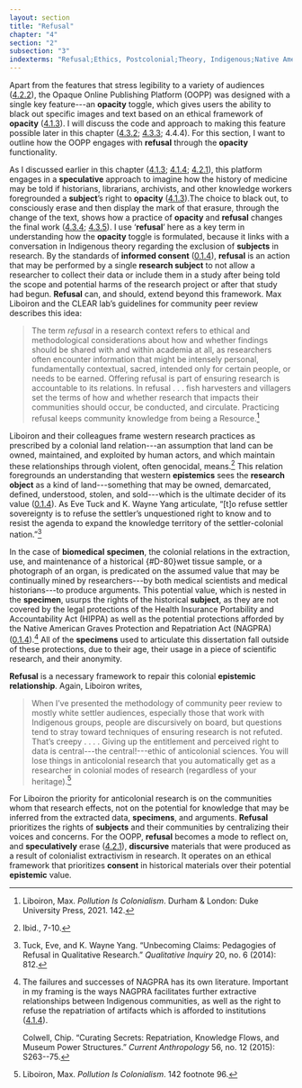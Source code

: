 ```yaml
---
layout: section
title: "Refusal"
chapter: "4"
section: "2"
subsection: "3"
indexterms: "Refusal;Ethics, Postcolonial;Theory, Indigenous;Native American Graves and Repatriation Act;Science, Anticolonial"
---
```


Apart from the features that stress legibility to a variety of audiences (<a href="{{ site.baseurl }}/dissertation/4_2_2">4.2.2</a>), the Opaque Online Publishing Platform (OOPP) was designed with a single key feature---an <span data-tooltip aria-haspopup="true" class="has-tip" data-disable-hover="false" tabindex="1" data-title="Opacity is a rights-based philosophical framework that assumes humans have a right to not be known in knowledge systems."><b>opacity</b></span> toggle, which gives users the ability to black out specific images and text based on an ethical framework of <span data-tooltip aria-haspopup="true" class="has-tip" data-disable-hover="false" tabindex="1" data-title="Opacity is a rights-based philosophical framework that assumes humans have a right to not be known in knowledge systems."><b>opacity</b></span> (<a href="{{ site.baseurl }}/dissertation/4_1_3">4.1.3</a>). I will discuss the code and approach to making this feature possible later in this chapter (<a href="{{ site.baseurl }}/dissertation/4_3_2">4.3.2</a>; <a href="{{ site.baseurl }}/dissertation/4_3_3">4.3.3</a>; 4.4.4). For this section, I want to outline how the OOPP engages with <span data-tooltip aria-haspopup="true" class="has-tip" data-disable-hover="false" tabindex="1" data-title="Refusal refers to the moments, actions, and possibilities enabled by denying academic access to personal, cultural, or spiritual materials and knowledge."><b>refusal</b></span> through the <span data-tooltip aria-haspopup="true" class="has-tip" data-disable-hover="false" tabindex="1" data-title="Opacity is a rights-based philosophical framework that assumes humans have a right to not be known in knowledge systems."><b>opacity</b></span> functionality. 

As I discussed earlier in this chapter (<a href="{{ site.baseurl }}/dissertation/4_1_3">4.1.3</a>; <a href="{{ site.baseurl }}/dissertation/4_1_4">4.1.4</a>; <a href="{{ site.baseurl }}/dissertation/4_2_1">4.2.1</a>), this platform engages in a <span data-tooltip aria-haspopup="true" class="has-tip" data-disable-hover="false" tabindex="1" data-title="The term speculative refers to a broader discussion in history in how to best address structural violence which produces gaps in the archive. Speculative history imagines what might have happened, or otherwise fill in the gap where these violences occurred."><b>speculative</b></span> approach to imagine how the history of medicine may be told if historians, librarians, archivists, and other knowledge workers foregrounded a <span data-tooltip aria-haspopup="true" class="has-tip" data-disable-hover="false" tabindex="1" data-title="The term research subject refers to a human person who has been ingested into a research program, and whose identity, personhood, and body have become the focus of a research program. I think of the subject in a Foucauldian sense: The 'subject' is a pun on the monarchal subject, someone who has no agency under the spectacular power of the sovereign. In this case it the subject lacks agency in relation to the researcher studying them."><b>subject</b></span>’s right to <span data-tooltip aria-haspopup="true" class="has-tip" data-disable-hover="false" tabindex="1" data-title="Opacity is a rights-based philosophical framework that assumes humans have a right to not be known in knowledge systems."><b>opacity</b></span> (<a href="{{ site.baseurl }}/dissertation/4_1_3">4.1.3</a>).The choice to black out, to consciously erase and then display the mark of that erasure, through the change of the text, shows how a practice of <span data-tooltip aria-haspopup="true" class="has-tip" data-disable-hover="false" tabindex="1" data-title="Opacity is a rights-based philosophical framework that assumes humans have a right to not be known in knowledge systems."><b>opacity</b></span> and <span data-tooltip aria-haspopup="true" class="has-tip" data-disable-hover="false" tabindex="1" data-title="Refusal refers to the moments, actions, and possibilities enabled by denying academic access to personal, cultural, or spiritual materials and knowledge."><b>refusal</b></span> changes the final work (<a href="{{ site.baseurl }}/dissertation/4_3_4">4.3.4</a>; <a href="{{ site.baseurl }}/dissertation/4_3_5">4.3.5</a>). I use ‘<span data-tooltip aria-haspopup="true" class="has-tip" data-disable-hover="false" tabindex="1" data-title="Refusal refers to the moments, actions, and possibilities enabled by denying academic access to personal, cultural, or spiritual materials and knowledge."><b>refusal</b></span>’ here as a key term in understanding how the <span data-tooltip aria-haspopup="true" class="has-tip" data-disable-hover="false" tabindex="1" data-title="Opacity is a rights-based philosophical framework that assumes humans have a right to not be known in knowledge systems."><b>opacity</b></span> toggle is formulated, because it links with a conversation in Indigenous theory regarding the exclusion of <span data-tooltip aria-haspopup="true" class="has-tip" data-disable-hover="false" tabindex="1" data-title="The term research subject refers to a human person who has been ingested into a research program, and whose identity, personhood, and body have become the focus of a research program. I think of the subject in a Foucauldian sense: The 'subject' is a pun on the monarchal subject, someone who has no agency under the spectacular power of the sovereign. In this case it the subject lacks agency in relation to the researcher studying them."><b>subjects</b></span> in research. By the standards of <span data-tooltip aria-haspopup="true" class="has-tip" data-disable-hover="false" tabindex="1" data-title="I use the phrase 'consent' to refer to the idea of informed consent: that a research subject needs to be aware of what will happen to them in a research project, and that they have the ability to say 'no' at any point during the research program."><b>informed consent</b></span> (<a href="{{ site.baseurl }}/dissertation/0_1_4">0.1.4</a>), <span data-tooltip aria-haspopup="true" class="has-tip" data-disable-hover="false" tabindex="1" data-title="Refusal refers to the moments, actions, and possibilities enabled by denying academic access to personal, cultural, or spiritual materials and knowledge."><b>refusal</b></span> is an action that may be performed by a single <span data-tooltip aria-haspopup="true" class="has-tip" data-disable-hover="false" tabindex="1" data-title="The term research subject refers to a human person who has been ingested into a research program, and whose identity, personhood, and body have become the focus of a research program. I think of the subject in a Foucauldian sense: The 'subject' is a pun on the monarchal subject, someone who has no agency under the spectacular power of the sovereign. In this case it the subject lacks agency in relation to the researcher studying them."><b>research subject</b></span> to not allow a researcher to collect their data or include them in a study after being told the scope and potential harms of the research project or after that study had begun. <span data-tooltip aria-haspopup="true" class="has-tip" data-disable-hover="false" tabindex="1" data-title="Refusal refers to the moments, actions, and possibilities enabled by denying academic access to personal, cultural, or spiritual materials and knowledge."><b>Refusal</b></span> can, and should, extend beyond this framework. Max Liboiron and the CLEAR lab’s guidelines for community peer review describes this idea:

>The term *refusal* in a research context refers to ethical and methodological considerations about how and whether findings should be shared with and within academia at all, as researchers often encounter information that might be intensely personal, fundamentally contextual, sacred, intended only for certain people, or needs to be earned. Offering refusal is part of ensuring research is accountable to its relations. In refusal . . . fish harvesters and villagers set the terms of how and whether research that impacts their communities should occur, be conducted, and circulate. Practicing refusal keeps community knowledge from being a Resource.[^fn1]

Liboiron and their colleagues frame western research practices as prescribed by a colonial land relation---an assumption that land can be owned, maintained, and exploited by human actors, and which maintain these relationships through violent, often genocidal, means.[^fn2] This relation foregrounds an understanding that western <span data-tooltip aria-haspopup="true" class="has-tip" data-disable-hover="false" tabindex="1" data-title="Epistemics is a philosophical term referring to the study of knowledge. I use it to talk about the entwined practices of scientific culture, its arguments, and its methodologies."><b>epistemics</b></span> sees the <span data-tooltip aria-haspopup="true" class="has-tip" data-disable-hover="false" tabindex="1" data-title="I use the term research object to refer to materials that have been divorced from the subject of their origin. Object, as I use it, carefully considers how human patients are denied their humanity through transformations that deem them as objects."><b>research object</b></span> as a kind of land---something that may be owned, demarcated, defined, understood, stolen, and sold---which is the ultimate decider of its value (<a href="{{ site.baseurl }}/dissertation/0_1_4">0.1.4</a>). As Eve Tuck and K. Wayne Yang articulate, “[t]o refuse settler sovereignty is to refuse the settler’s unquestioned right to know and to resist the agenda to expand the knowledge territory of the settler-colonial nation.”[^fn3]

In the case of <span data-tooltip aria-haspopup="true" class="has-tip" data-disable-hover="false" tabindex="1" data-title="Biomedicine is an approach to health that uses scientific approaches to evidence-based medicine, with an emphasis on generalized treatments with surgical and pharmaceutical methods. It combines knowledge from a range of scientific disciplines, like biology, chemistry, physiology, pathology, as part of its evidence-based and causal claims."><b>biomedical</b></span> <span data-tooltip aria-haspopup="true" class="has-tip" data-disable-hover="false" tabindex="1" data-title="Specimen refers to any naturally occurring phenomenon that has been extracted from its original context and placed within a knowledge framework to understand and describe that phenomenon."><b>specimen</b></span>, the colonial relations in the extraction, use, and maintenance of a historical {#D-80}wet tissue sample</b></span>, or a photograph of an organ, is predicated on the assumed value that may be continually mined by researchers---by both medical scientists and medical historians---to produce arguments. This potential value, which is nested in the <span data-tooltip aria-haspopup="true" class="has-tip" data-disable-hover="false" tabindex="1" data-title="Specimen refers to any naturally occurring phenomenon that has been extracted from its original context and placed within a knowledge framework to understand and describe that phenomenon."><b>specimen</b></span>, usurps the rights of the historical <span data-tooltip aria-haspopup="true" class="has-tip" data-disable-hover="false" tabindex="1" data-title="The term research subject refers to a human person who has been ingested into a research program, and whose identity, personhood, and body have become the focus of a research program. I think of the subject in a Foucauldian sense: The 'subject' is a pun on the monarchal subject, someone who has no agency under the spectacular power of the sovereign. In this case it the subject lacks agency in relation to the researcher studying them."><b>subject</b></span>, as they are not covered by the legal protections of the Health Insurance Portability and Accountability Act (HIPPA) as well as the potential protections afforded by the Native American Graves Protection and Repatriation Act (NAGPRA) (<a href="{{ site.baseurl }}/dissertation/0_1_4">0.1.4</a>).[^fn4] All of the <span data-tooltip aria-haspopup="true" class="has-tip" data-disable-hover="false" tabindex="1" data-title="Specimen refers to any naturally occurring phenomenon that has been extracted from its original context and placed within a knowledge framework to understand and describe that phenomenon."><b>specimens</b></span> used to articulate this dissertation fall outside of these protections, due to their age, their usage in a piece of scientific research, and their anonymity.

<span data-tooltip aria-haspopup="true" class="has-tip" data-disable-hover="false" tabindex="1" data-title="Refusal refers to the moments, actions, and possibilities enabled by denying academic access to personal, cultural, or spiritual materials and knowledge."><b>Refusal</b></span> is a necessary framework to repair this colonial <span data-tooltip aria-haspopup="true" class="has-tip" data-disable-hover="false" tabindex="1" data-title="Epistemics is a philosophical term referring to the study of knowledge. I use it to talk about the entwined practices of scientific culture, its arguments, and its methodologies."><b>epistemic</b></span> <span data-tooltip aria-haspopup="true" class="has-tip" data-disable-hover="false" tabindex="1" data-title="Relationality, as I use it, is indebted to Indigenous knowledge systems. Relation refers to the ways researchers become connected to and obligated to the people, ideas, and non-human entities which they study."><b>relationship</b></span>. Again, Liboiron writes, 

>When I’ve presented the methodology of community peer review to mostly white settler audiences, especially those that work with Indigenous groups, people are discursively on board, but questions tend to stray toward techniques of ensuring research is not refuted. That’s creepy . . . . Giving up the entitlement and perceived right to data is central---the central!---ethic of anticolonial sciences. You will lose things in anticolonial research that you automatically get as a researcher in colonial modes of research (regardless of your heritage).[^fn5]

For Liboiron the priority for anticolonial research is on the communities whom that research effects, not on the potential for knowledge that may be inferred from the extracted data, <span data-tooltip aria-haspopup="true" class="has-tip" data-disable-hover="false" tabindex="1" data-title="Specimen refers to any naturally occurring phenomenon that has been extracted from its original context and placed within a knowledge framework to understand and describe that phenomenon."><b>specimens</b></span>, and arguments. <span data-tooltip aria-haspopup="true" class="has-tip" data-disable-hover="false" tabindex="1" data-title="Refusal refers to the moments, actions, and possibilities enabled by denying academic access to personal, cultural, or spiritual materials and knowledge."><b>Refusal</b></span> prioritizes the rights of <span data-tooltip aria-haspopup="true" class="has-tip" data-disable-hover="false" tabindex="1" data-title="The term research subject refers to a human person who has been ingested into a research program, and whose identity, personhood, and body have become the focus of a research program. I think of the subject in a Foucauldian sense: The 'subject' is a pun on the monarchal subject, someone who has no agency under the spectacular power of the sovereign. In this case it the subject lacks agency in relation to the researcher studying them."><b>subjects</b></span> and their communities by centralizing their voices and concerns. For the OOPP, <span data-tooltip aria-haspopup="true" class="has-tip" data-disable-hover="false" tabindex="1" data-title="Refusal refers to the moments, actions, and possibilities enabled by denying academic access to personal, cultural, or spiritual materials and knowledge."><b>refusal</b></span> becomes a mode to reflect on, and <span data-tooltip aria-haspopup="true" class="has-tip" data-disable-hover="false" tabindex="1" data-title="The term speculative refers to a broader discussion in history in how to best address structural violence which produces gaps in the archive. Speculative history imagines what might have happened, or otherwise fill in the gap where these violences occurred."><b>speculatively</b></span> erase (<a href="{{ site.baseurl }}/dissertation/4_2_1">4.2.1</a>), <span data-tooltip aria-haspopup="true" class="has-tip" data-disable-hover="false" tabindex="1" data-title="Discourse refers to a scholarly conversation which occurs in a field of knowledge production. I use it in a Foucauldian sense, to convey the agreed upon modes and objects of discussion which are taken for granted in a community or scholarly field."><b>discursive</b></span> materials that were produced as a result of colonialist extractivism in research. It operates on an ethical framework that prioritizes <span data-tooltip aria-haspopup="true" class="has-tip" data-disable-hover="false" tabindex="1" data-title="I use the phrase 'consent' to refer to the idea of informed consent: that a research subject needs to be aware of what will happen to them in a research project, and that they have the ability to say 'no' at any point during the research program."><b>consent</b></span> in historical materials over their potential <span data-tooltip aria-haspopup="true" class="has-tip" data-disable-hover="false" tabindex="1" data-title="Epistemics is a philosophical term referring to the study of knowledge. I use it to talk about the entwined practices of scientific culture, its arguments, and its methodologies."><b>epistemic</b></span> value.

<div class="style-divider">
 	<div class="line"></div>
</div>

[^fn1]: Liboiron, Max. *Pollution Is Colonialism*. Durham & London: Duke University Press, 2021. 142.

[^fn2]: Ibid., 7-10.

[^fn3]: Tuck, Eve, and K. Wayne Yang. “Unbecoming Claims: Pedagogies of Refusal in Qualitative Research.” *Qualitative Inquiry* 20, no. 6 (2014): 812.

[^fn4]: The failures and successes of NAGPRA has its own literature. Important in my framing is the ways NAGPRA facilitates further extractive relationships between Indigenous communities, as well as the right to refuse the repatriation of artifacts which is afforded to institutions (<a href="{{ site.baseurl }}/dissertation/4_1_4">4.1.4</a>).
	
	Colwell, Chip. “Curating Secrets: Repatriation, Knowledge Flows, and Museum Power Structures.” *Current Anthropology* 56, no. 12 (2015): S263--75.

[^fn5]: Liboiron, Max. *Pollution Is Colonialism*. 142 footnote 96.